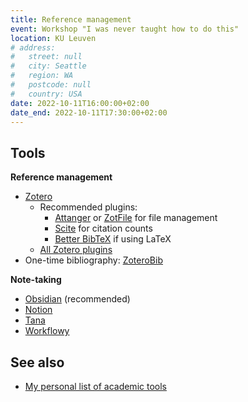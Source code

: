 ```yaml
---
title: Reference management
event: Workshop "I was never taught how to do this"
location: KU Leuven
# address:
#   street: null
#   city: Seattle
#   region: WA
#   postcode: null
#   country: USA
date: 2022-10-11T16:00:00+02:00
date_end: 2022-10-11T17:30:00+02:00
---
```


## Tools

**Reference management**

- [Zotero](https://www.zotero.org/download/)
  - Recommended plugins:
    - [Attanger](https://github.com/MuiseDestiny/zotero-attanger) or [ZotFile](https://www.zotfile.com/) for file management
    - [Scite](https://github.com/scitedotai/scite-zotero-plugin) for citation counts
    - [Better BibTeX](https://retorque.re/zotero-better-bibtex/) if using LaTeX
  - [All Zotero plugins](https://www.zotero.org/support/plugins)
- One-time bibliography: [ZoteroBib](https://zbib.org/)

**Note-taking**

- [Obsidian](https://obsidian.md/) (recommended)
- [Notion](https://www.notion.so/)
- [Tana](https://tana.inc/)
- [Workflowy](https://workflowy.com/invite/3165e47f.lnx)

## See also

- [My personal list of academic tools](https://workflowy.com/s/Ek0F.g9No2FH6Os)
